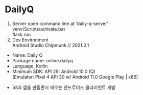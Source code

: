 # DailyQ
1. Server
 open command line at 'daily-q-server'  
 venv\Scripts\activate.bat  
 flask run  
2. Dev Environment  
 Android Studio Chipmunk // 2021.2.1  
 * Name: Daily Q  
 * Package name: online.dailyq  
 * Language: Kotlin  
 * Minimum SDK: API 29: Android 10.0 (Q)  
   (Emulator: Pixel 4 API 30 w/ Android 11.0 Google Play | x86)

- SNS 앱을 만들면서 배우는 안드로이드 클라이언트 개발
